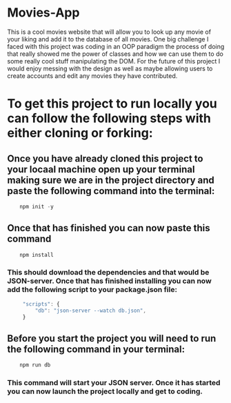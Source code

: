 # Movies-App

This is a cool movies website that will allow you to look up any movie of your liking and add it to the database of all movies.
One big challenge I faced with this project was coding in an OOP paradigm the process of doing that really showed me the power of classes and how we can use them to do some really cool stuff manipulating the DOM. For the future of this project I would enjoy messing with the design as well as maybe allowing users to create accounts and edit any movies they have contributed.

# To get this project to run locally you can follow the following steps with either cloning or forking:

## Once you have already cloned this project to your locaal machine open up your terminal making sure we are in the project directory and paste the following command into the terminal:

```javascript I'm A tab
    npm init -y
```

## Once that has finished you can now paste this command

```javascript I'm A tab
    npm install
```

### This should download the dependencies and that would be JSON-server. Once that has finished installing you can now add the following script to your package.json file:

```javascript I'm A tab
     "scripts": {
         "db": "json-server --watch db.json",
     }
```

## Before you start the project you will need to run the following command in your terminal:

```javascript I'm A tab
    npm run db
```

### This command will start your JSON server. Once it has started you can now launch the project locally and get to coding.
